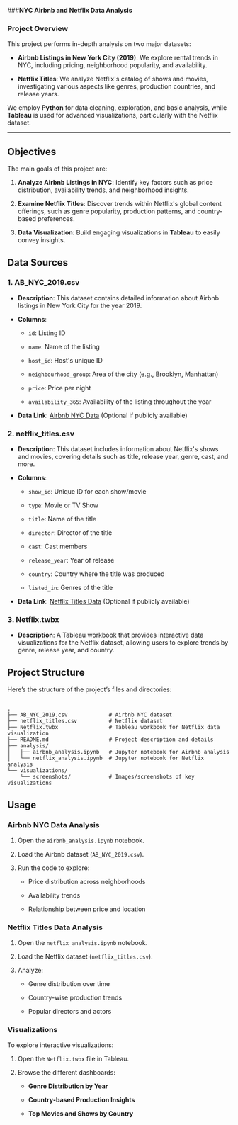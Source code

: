 
###******NYC Airbnb and Netflix Data Analysis******



### **Project Overview**



This project performs in-depth analysis on two major datasets:



- **Airbnb Listings in New York City (2019)**: We explore rental trends in NYC, including pricing, neighborhood popularity, and availability.

  
- **Netflix Titles**: We analyze Netflix's catalog of shows and movies, investigating various aspects like genres, production countries, and release years.
  

We employ **Python** for data cleaning, exploration, and basic analysis, while **Tableau** is used for advanced visualizations, particularly with the Netflix dataset.


------------------------------------------------------------------------------


## **Objectives**



The main goals of this project are:


1. **Analyze Airbnb Listings in NYC**: Identify key factors such as price distribution, availability trends, and neighborhood insights.

2. **Examine Netflix Titles**: Discover trends within Netflix's global content offerings, such as genre popularity, production patterns, and country-based preferences.

3. **Data Visualization**: Build engaging visualizations in **Tableau** to easily convey insights.




## **Data Sources**




### 1. **AB_NYC_2019.csv**


- **Description**: This dataset contains detailed information about Airbnb listings in New York City for the year 2019.


- **Columns**:

  - `id`: Listing ID

  - `name`: Name of the listing

  - `host_id`: Host's unique ID

  - `neighbourhood_group`: Area of the city (e.g., Brooklyn, Manhattan)

  - `price`: Price per night

  - `availability_365`: Availability of the listing throughout the year


    
- **Data Link**: [Airbnb NYC Data](https://www.kaggle.com/dgomonov/new-york-city-airbnb-open-data) (Optional if publicly available)



### 2. **netflix_titles.csv**



- **Description**: This dataset includes information about Netflix's shows and movies, covering details such as title, release year, genre, cast, and more.


- **Columns**:

  - `show_id`: Unique ID for each show/movie

  - `type`: Movie or TV Show

  - `title`: Name of the title

  - `director`: Director of the title

  - `cast`: Cast members

  - `release_year`: Year of release

  - `country`: Country where the title was produced

  - `listed_in`: Genres of the title


    
- **Data Link**: [Netflix Titles Data](https://www.kaggle.com/shivamb/netflix-shows) (Optional if publicly available)



### 3. **Netflix.twbx**


- **Description**: A Tableau workbook that provides interactive data visualizations for the Netflix dataset, allowing users to explore trends by genre, release year, and country.




## **Project Structure**



Here’s the structure of the project’s files and directories:

```

.
├── AB_NYC_2019.csv             # Airbnb NYC dataset
├── netflix_titles.csv          # Netflix dataset
├── Netflix.twbx                # Tableau workbook for Netflix data visualization
├── README.md                   # Project description and details
├── analysis/
│   ├── airbnb_analysis.ipynb   # Jupyter notebook for Airbnb analysis
│   └── netflix_analysis.ipynb  # Jupyter notebook for Netflix analysis
└── visualizations/
    └── screenshots/            # Images/screenshots of key visualizations
```



## **Usage**



### **Airbnb NYC Data Analysis**


1. Open the `airbnb_analysis.ipynb` notebook.

2. Load the Airbnb dataset (`AB_NYC_2019.csv`).

3. Run the code to explore:

   - Price distribution across neighborhoods

   - Availability trends

   - Relationship between price and location



### **Netflix Titles Data Analysis**


1. Open the `netflix_analysis.ipynb` notebook.

2. Load the Netflix dataset (`netflix_titles.csv`).

3. Analyze:

   - Genre distribution over time

   - Country-wise production trends

   - Popular directors and actors




### **Visualizations**


To explore interactive visualizations:

1. Open the `Netflix.twbx` file in Tableau.

2. Browse the different dashboards:


   - **Genre Distribution by Year**


   - **Country-based Production Insights**


   - **Top Movies and Shows by Country**







